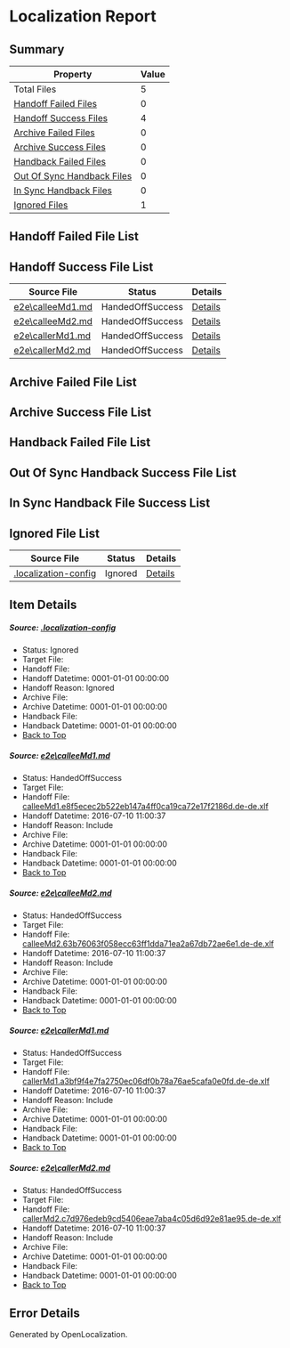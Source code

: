 # <a name='report-top'></a> Localization Report

## Summary
 Property | Value 
 -------- | ----- 
 Total Files | 5
[ Handoff Failed Files ](#handoff-failed-list)| 0
[ Handoff Success Files ](#handoff-success-list)| 4
[ Archive Failed Files ](#archive-failed-list)| 0
[ Archive Success Files ](#archive-success-list)| 0
[ Handback Failed Files ](#handback-failed-list)| 0
[ Out Of Sync Handback Files ](#outofsync-handback-success-list)| 0
[ In Sync Handback Files ](#insync-handback-success-list)| 0
[ Ignored Files ](#ignored-list)| 1

## <a name='handoff-failed-list'></a> Handoff Failed File List

## <a name='handoff-success-list'></a> Handoff Success File List
 Source File | Status | Details 
 ----------- | ------ | ------- 
 [e2e\calleeMd1.md](https://github.com/OpenLocalizationTestOrg/oltest/blob/a7cccd44eed2f6937978f48777c0d5a166105136/e2e/calleeMd1.md) | HandedOffSuccess | [Details](#74f3d7d631ce91cf6d8c134f7c6908b0cf81c3191)
 [e2e\calleeMd2.md](https://github.com/OpenLocalizationTestOrg/oltest/blob/a7cccd44eed2f6937978f48777c0d5a166105136/e2e/calleeMd2.md) | HandedOffSuccess | [Details](#5021f851cac3e564000ac3449579a69e2a36e8642)
 [e2e\callerMd1.md](https://github.com/OpenLocalizationTestOrg/oltest/blob/a7cccd44eed2f6937978f48777c0d5a166105136/e2e/callerMd1.md) | HandedOffSuccess | [Details](#36b27e34f7ea750fb0ca1e3e0a2ab7672c20d1163)
 [e2e\callerMd2.md](https://github.com/OpenLocalizationTestOrg/oltest/blob/a7cccd44eed2f6937978f48777c0d5a166105136/e2e/callerMd2.md) | HandedOffSuccess | [Details](#70878ed6a3986fd27bdfef4abf493c698af9e6e34)

## <a name='archive-failed-list'></a> Archive Failed File List

## <a name='archive-success-list'></a> Archive Success File List

## <a name='handback-failed-list'></a> Handback Failed File List

## <a name='outofsync-handback-success-list'></a> Out Of Sync Handback Success File List

## <a name='insync-handback-success-list'></a> In Sync Handback File Success List

## <a name='ignored-list'></a> Ignored File List
 Source File | Status | Details 
 ----------- | ------ | ------- 
 [.localization-config](https://github.com/OpenLocalizationTestOrg/oltest/blob/a7cccd44eed2f6937978f48777c0d5a166105136/.localization-config) | Ignored | [Details](#3d4f252ac210baf56311d7e97dcc2db10974dbd20)

## Item Details
##### <a name='3d4f252ac210baf56311d7e97dcc2db10974dbd20'></a> Source: [.localization-config](https://github.com/OpenLocalizationTestOrg/oltest/blob/a7cccd44eed2f6937978f48777c0d5a166105136/.localization-config)
* Status: Ignored
* Target File: 
* Handoff File: 
* Handoff Datetime: 0001-01-01 00:00:00
* Handoff Reason: Ignored
* Archive File: 
* Archive Datetime: 0001-01-01 00:00:00
* Handback File: 
* Handback Datetime: 0001-01-01 00:00:00
* [Back to Top](#report-top)

##### <a name='74f3d7d631ce91cf6d8c134f7c6908b0cf81c3191'></a> Source: [e2e\calleeMd1.md](https://github.com/OpenLocalizationTestOrg/oltest/blob/a7cccd44eed2f6937978f48777c0d5a166105136/e2e/calleeMd1.md)
* Status: HandedOffSuccess
* Target File: 
* Handoff File: [calleeMd1.e8f5ecec2b522eb147a4ff0ca19ca72e17f2186d.de-de.xlf](https://github.com/OpenLocalizationTestOrg/olhandoff-e2e/blob/15b9c9a1fa2c7eba5b5bd3de6cc2d9d9ccd44f30/ol-handoff/OpenLocalizationTestOrg/oltest-dede-fly/ci/ht/calleeMd1.e8f5ecec2b522eb147a4ff0ca19ca72e17f2186d.de-de.xlf)
* Handoff Datetime: 2016-07-10 11:00:37
* Handoff Reason: Include
* Archive File: 
* Archive Datetime: 0001-01-01 00:00:00
* Handback File: 
* Handback Datetime: 0001-01-01 00:00:00
* [Back to Top](#report-top)

##### <a name='5021f851cac3e564000ac3449579a69e2a36e8642'></a> Source: [e2e\calleeMd2.md](https://github.com/OpenLocalizationTestOrg/oltest/blob/a7cccd44eed2f6937978f48777c0d5a166105136/e2e/calleeMd2.md)
* Status: HandedOffSuccess
* Target File: 
* Handoff File: [calleeMd2.63b76063f058ecc63ff1dda71ea2a67db72ae6e1.de-de.xlf](https://github.com/OpenLocalizationTestOrg/olhandoff-e2e/blob/15b9c9a1fa2c7eba5b5bd3de6cc2d9d9ccd44f30/ol-handoff/OpenLocalizationTestOrg/oltest-dede-fly/ci/ht/calleeMd2.63b76063f058ecc63ff1dda71ea2a67db72ae6e1.de-de.xlf)
* Handoff Datetime: 2016-07-10 11:00:37
* Handoff Reason: Include
* Archive File: 
* Archive Datetime: 0001-01-01 00:00:00
* Handback File: 
* Handback Datetime: 0001-01-01 00:00:00
* [Back to Top](#report-top)

##### <a name='36b27e34f7ea750fb0ca1e3e0a2ab7672c20d1163'></a> Source: [e2e\callerMd1.md](https://github.com/OpenLocalizationTestOrg/oltest/blob/a7cccd44eed2f6937978f48777c0d5a166105136/e2e/callerMd1.md)
* Status: HandedOffSuccess
* Target File: 
* Handoff File: [callerMd1.a3bf9f4e7fa2750ec06df0b78a76ae5cafa0e0fd.de-de.xlf](https://github.com/OpenLocalizationTestOrg/olhandoff-e2e/blob/15b9c9a1fa2c7eba5b5bd3de6cc2d9d9ccd44f30/ol-handoff/OpenLocalizationTestOrg/oltest-dede-fly/ci/ht/callerMd1.a3bf9f4e7fa2750ec06df0b78a76ae5cafa0e0fd.de-de.xlf)
* Handoff Datetime: 2016-07-10 11:00:37
* Handoff Reason: Include
* Archive File: 
* Archive Datetime: 0001-01-01 00:00:00
* Handback File: 
* Handback Datetime: 0001-01-01 00:00:00
* [Back to Top](#report-top)

##### <a name='70878ed6a3986fd27bdfef4abf493c698af9e6e34'></a> Source: [e2e\callerMd2.md](https://github.com/OpenLocalizationTestOrg/oltest/blob/a7cccd44eed2f6937978f48777c0d5a166105136/e2e/callerMd2.md)
* Status: HandedOffSuccess
* Target File: 
* Handoff File: [callerMd2.c7d976edeb9cd5406eae7aba4c05d6d92e81ae95.de-de.xlf](https://github.com/OpenLocalizationTestOrg/olhandoff-e2e/blob/15b9c9a1fa2c7eba5b5bd3de6cc2d9d9ccd44f30/ol-handoff/OpenLocalizationTestOrg/oltest-dede-fly/ci/ht/callerMd2.c7d976edeb9cd5406eae7aba4c05d6d92e81ae95.de-de.xlf)
* Handoff Datetime: 2016-07-10 11:00:37
* Handoff Reason: Include
* Archive File: 
* Archive Datetime: 0001-01-01 00:00:00
* Handback File: 
* Handback Datetime: 0001-01-01 00:00:00
* [Back to Top](#report-top)


## Error Details

Generated by OpenLocalization.
